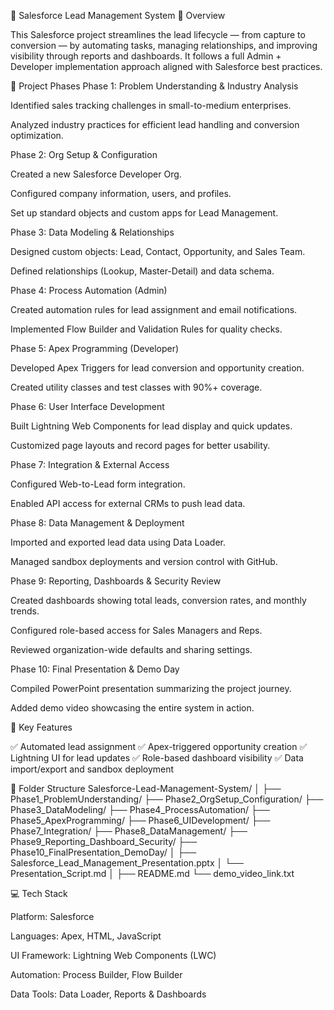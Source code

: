 🚀 Salesforce Lead Management System
📌 Overview

This Salesforce project streamlines the lead lifecycle — from capture to conversion — by automating tasks, managing relationships, and improving visibility through reports and dashboards.
It follows a full Admin + Developer implementation approach aligned with Salesforce best practices.

🧩 Project Phases
Phase 1: Problem Understanding & Industry Analysis

Identified sales tracking challenges in small-to-medium enterprises.

Analyzed industry practices for efficient lead handling and conversion optimization.

Phase 2: Org Setup & Configuration

Created a new Salesforce Developer Org.

Configured company information, users, and profiles.

Set up standard objects and custom apps for Lead Management.

Phase 3: Data Modeling & Relationships

Designed custom objects: Lead, Contact, Opportunity, and Sales Team.

Defined relationships (Lookup, Master-Detail) and data schema.

Phase 4: Process Automation (Admin)

Created automation rules for lead assignment and email notifications.

Implemented Flow Builder and Validation Rules for quality checks.

Phase 5: Apex Programming (Developer)

Developed Apex Triggers for lead conversion and opportunity creation.

Created utility classes and test classes with 90%+ coverage.

Phase 6: User Interface Development

Built Lightning Web Components for lead display and quick updates.

Customized page layouts and record pages for better usability.

Phase 7: Integration & External Access

Configured Web-to-Lead form integration.

Enabled API access for external CRMs to push lead data.

Phase 8: Data Management & Deployment

Imported and exported lead data using Data Loader.

Managed sandbox deployments and version control with GitHub.

Phase 9: Reporting, Dashboards & Security Review

Created dashboards showing total leads, conversion rates, and monthly trends.

Configured role-based access for Sales Managers and Reps.

Reviewed organization-wide defaults and sharing settings.

Phase 10: Final Presentation & Demo Day

Compiled PowerPoint presentation summarizing the project journey.

Added demo video showcasing the entire system in action.

🧠 Key Features

✅ Automated lead assignment
✅ Apex-triggered opportunity creation
✅ Lightning UI for lead updates
✅ Role-based dashboard visibility
✅ Data import/export and sandbox deployment

📂 Folder Structure
Salesforce-Lead-Management-System/
│
├── Phase1_ProblemUnderstanding/
├── Phase2_OrgSetup_Configuration/
├── Phase3_DataModeling/
├── Phase4_ProcessAutomation/
├── Phase5_ApexProgramming/
├── Phase6_UIDevelopment/
├── Phase7_Integration/
├── Phase8_DataManagement/
├── Phase9_Reporting_Dashboard_Security/
├── Phase10_FinalPresentation_DemoDay/
│   ├── Salesforce_Lead_Management_Presentation.pptx
│   └── Presentation_Script.md
│
├── README.md
└── demo_video_link.txt

💻 Tech Stack

Platform: Salesforce

Languages: Apex, HTML, JavaScript

UI Framework: Lightning Web Components (LWC)

Automation: Process Builder, Flow Builder

Data Tools: Data Loader, Reports & Dashboards

